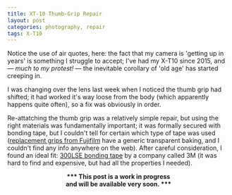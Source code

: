 ```yaml
---
title: XT-10 Thumb-Grip Repair
layout: post
categories: photography, repair
tags: X-T10
---
```


Notice the use of air quotes, here: the fact that my camera is 'getting up in years' is something I struggle to accept; I've had my X-T10 since 2015, and — _much to my protest!_ — the inevitable corollary of 'old age' has started creeping in.

I was changing over the lens last week when I noticed the thumb grip had shifted; it had worked it's way loose from the body (which apparently happens quite often), so a fix was obviously in order.

Re-attatching the thumb grip was a relatively simple repair, but using the right materials was fundamentally important; it was formally secured with bonding tape, but I couldn't tell for certain which type of tape was used ([replacement grips from Fujifilm](https://m.youtube.com/watch?v=cjHktODe0qU&pp=ygUQeC10MTAgdGh1bWIgZ3JpcA%3D%3D) have a generic transparent baking, and I couldn't find any info anywhere on the web). After careful consideration, I found an ideal fit: [300LSE bonding tape](https://technicaldatasheets.3m.com/en_US?pif=000044?locale=en-US) by a company called 3M (it was hard to find and expensive, but had all the properties I needed).

<center><b>*** This post is a work in progress<br>and will be available very soon. ***</b></center>

<!-- Some of the lenses I use were made in the early 60s, well before we landed on the moon!

... to 'geriatric jelly disorder' 



I decided to tackle the most serious ailment first. Around a month ago, things took a turn for the worse, and the condition had progressed to full blown 'geriatric jelly disorder.' 

The next thing to tackle is the loose thumb grip. 

The original grip was fixed with double-sided transfer tape, so I decided to reattach it with some [3M 300SLE](https://technicaldatasheets.3m.com/en_US?pif=000044?locale=en-US) — _this stuff is both difficult to find and expensive, but (as is the case with most camera repairs) any attempt at a compromise will likely result in failure._ -->
